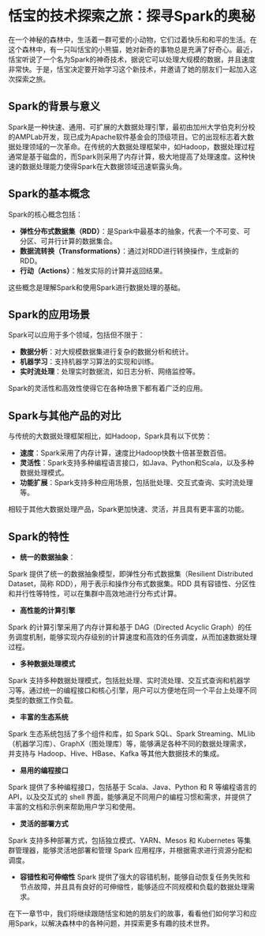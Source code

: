 # 恬宝的技术探索之旅：探寻Spark的奥秘


在一个神秘的森林中，生活着一群可爱的小动物，它们过着快乐和和平的生活。在这个森林中，有一只叫恬宝的小熊猫，她对新奇的事物总是充满了好奇心。最近，恬宝听说了一个名为Spark的神奇技术，据说它可以处理大规模的数据，并且速度非常快。于是，恬宝决定要开始学习这个新技术，并邀请了她的朋友们一起加入这次探索之旅。

## Spark的背景与意义

Spark是一种快速、通用、可扩展的大数据处理引擎，最初由加州大学伯克利分校的AMPLab开发，现已成为Apache软件基金会的顶级项目。它的出现标志着大数据处理领域的一次革命。在传统的大数据处理框架中，如Hadoop，数据处理过程通常是基于磁盘的，而Spark则采用了内存计算，极大地提高了处理速度。这种快速的数据处理能力使得Spark在大数据领域迅速崭露头角。

## Spark的基本概念

Spark的核心概念包括：

- **弹性分布式数据集（RDD）**：是Spark中最基本的抽象，代表一个不可变、可分区、可并行计算的数据集合。
- **数据流转换（Transformations）**：通过对RDD进行转换操作，生成新的RDD。
- **行动（Actions）**：触发实际的计算并返回结果。

这些概念是理解Spark和使用Spark进行数据处理的基础。

## Spark的应用场景

Spark可以应用于多个领域，包括但不限于：

- **数据分析**：对大规模数据集进行复杂的数据分析和统计。
- **机器学习**：支持机器学习算法的实现和训练。
- **实时流处理**：处理实时数据流，如日志分析、网络监控等。

Spark的灵活性和高效性使得它在各种场景下都有着广泛的应用。

## Spark与其他产品的对比

与传统的大数据处理框架相比，如Hadoop，Spark具有以下优势：

- **速度**：Spark采用了内存计算，速度比Hadoop快数十倍甚至数百倍。
- **灵活性**：Spark支持多种编程语言接口，如Java、Python和Scala，以及多种数据处理模式。
- **功能扩展**：Spark支持多种应用场景，包括批处理、交互式查询、实时流处理等。

相较于其他大数据处理产品，Spark更加快速、灵活，并且具有更丰富的功能。

## Spark的特性

- **统一的数据抽象**：

Spark 提供了统一的数据抽象模型，即弹性分布式数据集（Resilient Distributed Dataset，简称 RDD），用于表示和操作分布式数据集。RDD 具有容错性、分区性和并行性等特性，可以在集群中高效地进行分布式计算。

- **高性能的计算引擎**

Spark 的计算引擎采用了内存计算和基于 DAG（Directed Acyclic Graph）的任务调度机制，能够实现内存级别的计算速度和高效的任务调度，从而加速数据处理过程。

- **多种数据处理模式**

Spark 支持多种数据处理模式，包括批处理、实时流处理、交互式查询和机器学习等。通过统一的编程接口和核心引擎，用户可以方便地在同一个平台上处理不同类型的数据工作负载。

- **丰富的生态系统**

Spark 生态系统包括了多个组件和库，如 Spark SQL、Spark Streaming、MLlib（机器学习库）、GraphX（图处理库）等，能够满足各种不同的数据处理需求，并支持与 Hadoop、Hive、HBase、Kafka 等其他大数据技术的集成。

- **易用的编程接口**

Spark 提供了多种编程接口，包括基于 Scala、Java、Python 和 R 等编程语言的 API，以及交互式的 shell 界面，能够满足不同用户的编程习惯和需求，并提供了丰富的文档和示例来帮助用户学习和使用。

- **灵活的部署方式**

Spark 支持多种部署方式，包括独立模式、YARN、Mesos 和 Kubernetes 等集群管理器，能够灵活地部署和管理 Spark 应用程序，并根据需求进行资源分配和调度。

- **容错性和可伸缩性**
Spark 提供了强大的容错机制，能够自动恢复任务失败和节点故障，并且具有良好的可伸缩性，能够适应不同规模和负载的数据处理需求。


在下一章节中，我们将继续跟随恬宝和她的朋友们的故事，看看他们如何学习和应用Spark，以解决森林中的各种问题，并探索更多有趣的技术世界。


